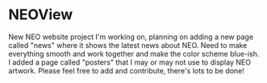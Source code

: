 # NEOView
New NEO website project I'm working on, planning on adding a new page called "news" where it shows the latest news about NEO. Need to make everything smooth and work together and make the color scheme blue-ish. I added a page called "posters" that I may or may not use to display NEO artwork. Please feel free to add and contribute, there's lots to be done!
